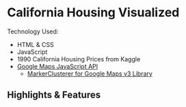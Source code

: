 # California Housing Visualized

Technology Used:
* HTML & CSS
* JavaScript
* 1990 California Housing Prices from Kaggle
* [Google Maps JavaScript API](https://developers.google.com/maps/documentation/javascript/reference/)
  * [MarkerClusterer for Google Maps v3 Library](https://github.com/googlemaps/v3-utility-library/tree/master/markerclusterer)

## Highlights & Features
